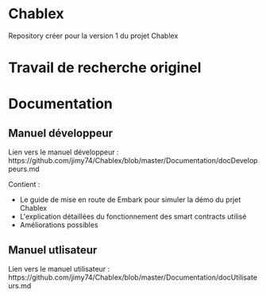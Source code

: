 # Chablex
Repository créer pour la version 1 du projet Chablex



<h1>Travail de recherche originel</h1>

<h1>Documentation</h1>
<h2>Manuel développeur</h2>
Lien vers le manuel développeur : https://github.com/jimy74/Chablex/blob/master/Documentation/docDeveloppeurs.md

Contient :

- Le guide de mise en route de Embark pour simuler la démo du prjet Chablex
- L'explication détaillées du fonctionnement des smart contracts utilisé
- Améliorations possibles 

<h2>Manuel utlisateur</h2>
Lien vers le manuel utilisateur : https://github.com/jimy74/Chablex/blob/master/Documentation/docUtilisateurs.md

